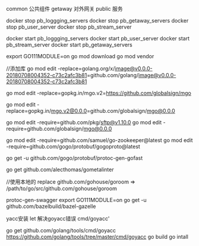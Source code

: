 
common 公共组件
getaway 对外网关
public  服务


docker stop pb_loggging_servers
docker stop pb_getaway_servers
docker stop pb_user_server
docker stop pb_stream_server

docker start pb_loggging_servers
docker start pb_user_server
docker start pb_stream_server
docker start pb_getaway_servers



export GO111MODULE=on 
go mod download
go mod vendor 


//添加库
go mod edit -replace=golang.org/x/image@v0.0.0-20180708004352-c73c2afc3b81=github.com/golang/image@v0.0.0-20180708004352-c73c2afc3b81

go mod edit -replace=gopkg.in/mgo.v2=https://github.com/globalsign/mgo

go mod edit -replace=gopkg.in/mgo.v2@0.0.0=github.com/globalsign/mgo@0.0.0


go mod edit -require=github.com/pkg/sftp@v1.10.0
go mod edit -require=github.com/globalsign/mgo@0.0.0

go mod edit -require=github.com/samuel/go-zookeeper@latest
go mod edit -require=github.com/gogo/protobuf/gogoproto@latest

go get -u github.com/gogo/protobuf/protoc-gen-gofast

go get github.com/alecthomas/gometalinter



//使用本地的
replace github.com/gohouse/goroom => /path/to/go/src/github.com/gohouse/goroom


protoc-gen-swagger
export GO111MODULE=on 
go get -u github.com/bazelbuild/bazel-gazelle

yacc安装 let
解决goyacc错误 cmd/goyacc'

go get github.com/golang/tools/cmd/goyacc
https://github.com/golang/tools/tree/master/cmd/goyacc
go build
go intall
